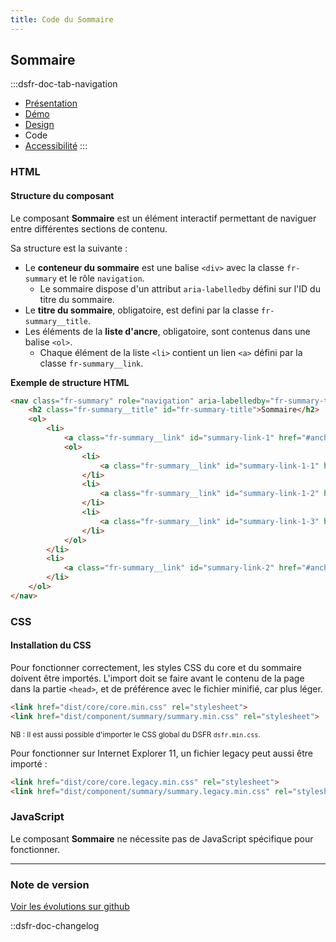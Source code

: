 ```yaml
---
title: Code du Sommaire
---
```


## Sommaire

:::dsfr-doc-tab-navigation
- [Présentation](../index.md)
- [Démo](../demo/index.md)
- [Design](../design/index.md)
- Code
- [Accessibilité](../accessibility/index.md)
:::

### HTML

#### Structure du composant

Le composant **Sommaire** est un élément interactif permettant de naviguer entre différentes sections de contenu.

Sa structure est la suivante :

- Le **conteneur du sommaire** est une balise `<div>` avec la classe `fr-summary` et le rôle `navigation`.
    - Le sommaire dispose d'un attribut `aria-labelledby` défini sur l'ID du titre du sommaire.
- Le **titre du sommaire**, obligatoire, est defini par la classe `fr-summary__title`.
- Les éléments de la **liste d'ancre**, obligatoire, sont contenus dans une balise `<ol>`.
    - Chaque élément de la liste `<li>` contient un lien `<a>` défini par la classe `fr-summary__link`.

**Exemple de structure HTML**

```HTML
<nav class="fr-summary" role="navigation" aria-labelledby="fr-summary-title">
    <h2 class="fr-summary__title" id="fr-summary-title">Sommaire</h2>
    <ol>
        <li>
            <a class="fr-summary__link" id="summary-link-1" href="#anchor-1">Libellé du lien 1</a>
            <ol>
                <li>
                    <a class="fr-summary__link" id="summary-link-1-1" href="#anchor-1.1">Libellé du lien 1.1</a>
                </li>
                <li>
                    <a class="fr-summary__link" id="summary-link-1-2" href="#anchor-1.2">Libellé du lien 1.2</a>
                </li>
                <li>
                    <a class="fr-summary__link" id="summary-link-1-3" href="#anchor-1.3">Libellé du lien 1.3</a>
                </li>
            </ol>
        </li>
        <li>
            <a class="fr-summary__link" id="summary-link-2" href="#anchor-2">Libellé du lien 2</a>
        </li>
    </ol>
</nav>
```

### CSS

#### Installation du CSS

Pour fonctionner correctement, les styles CSS du core et du sommaire doivent être importés.
L'import doit se faire avant le contenu de la page dans la partie `<head>`, et de préférence avec le fichier minifié, car plus léger.

```HTML
<link href="dist/core/core.min.css" rel="stylesheet">
<link href="dist/component/summary/summary.min.css" rel="stylesheet">
```

<small>NB : Il est aussi possible d'importer le CSS global du DSFR `dsfr.min.css`.</small>

Pour fonctionner sur Internet Explorer 11, un fichier legacy peut aussi être importé :

```HTML
<link href="dist/core/core.legacy.min.css" rel="stylesheet">
<link href="dist/component/summary/summary.legacy.min.css" rel="stylesheet">
```

### JavaScript

Le composant **Sommaire** ne nécessite pas de JavaScript spécifique pour fonctionner.

---

### Note de version

[Voir les évolutions sur github](https://github.com/GouvernementFR/dsfr/pulls?q=is%3Apr+is%3Aclosed+is%3Amerged+summary+)

::dsfr-doc-changelog

